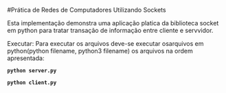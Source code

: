 #Prática de Redes de Computadores Utilizando Sockets

Esta implementação demonstra uma aplicação platica da biblioteca socket em python para tratar transação de informação entre cliente e servvidor.

Executar: Para executar os arquivos deve-se executar osarquivos em python(python filename, python3 filename) os arquivos na ordem apresentada:

<code>**python server.py**</code>

<code>**python client.py**</code>



